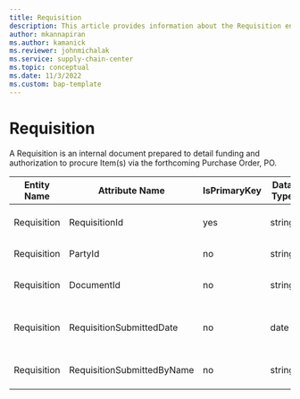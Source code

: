 ```yaml
---
title: Requisition
description: This article provides information about the Requisition entity.
author: mkannapiran
ms.author: kamanick
ms.reviewer: johnmichalak
ms.service: supply-chain-center
ms.topic: conceptual
ms.date: 11/3/2022
ms.custom: bap-template
---
```


# Requisition

A Requisition is an internal document prepared to detail funding and authorization to procure Item(s) via the forthcoming Purchase Order, PO.

| **Entity Name** | **Attribute Name** | **IsPrimaryKey** | **Data Type** | **Data Length** | **Description** |
| --- | --- | --- | --- | --- | --- |
| Requisition | RequisitionId | yes | string | 36 | The unique identifier of a Requisition. |
| Requisition | PartyId | no | string | 36 | The unique identifier of a Party. |
| Requisition | DocumentId | no | string | 36 | The unique identifier of a Document. |
| Requisition | RequisitionSubmittedDate | no | date | 8 | The date that the Requisition was submitted for approval/fulfillment. |
| Requisition | RequisitionSubmittedByName | no | string | 128 | The name of the person submitting the Requisition. |
